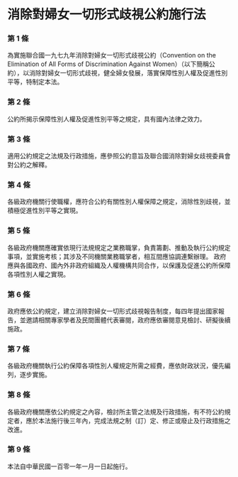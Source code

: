 # 消除對婦女一切形式歧視公約施行法

### 第 1 條

為實施聯合國一九七九年消除對婦女一切形式歧視公約（Convention on the Elimination of All Forms of Discrimination Against Women）（以下簡稱公約），以消除對婦女一切形式歧視，健全婦女發展，落實保障性別人權及促進性別平等，特制定本法。

### 第 2 條

公約所揭示保障性別人權及促進性別平等之規定，具有國內法律之效力。

### 第 3 條

適用公約規定之法規及行政措施，應參照公約意旨及聯合國消除對婦女歧視委員會對公約之解釋。

### 第 4 條

各級政府機關行使職權，應符合公約有關性別人權保障之規定，消除性別歧視，並積極促進性別平等之實現。

### 第 5 條

各級政府機關應確實依現行法規規定之業務職掌，負責籌劃、推動及執行公約規定事項，並實施考核；其涉及不同機關業務職掌者，相互間應協調連繫辦理。
政府應與各國政府、國內外非政府組織及人權機構共同合作，以保護及促進公約所保障各項性別人權之實現。

### 第 6 條

政府應依公約規定，建立消除對婦女一切形式歧視報告制度，每四年提出國家報告，並邀請相關專家學者及民間團體代表審閱，政府應依審閱意見檢討、研擬後續施政。

### 第 7 條

各級政府機關執行公約保障各項性別人權規定所需之經費，應依財政狀況，優先編列，逐步實施。

### 第 8 條

各級政府機關應依公約規定之內容，檢討所主管之法規及行政措施，有不符公約規定者，應於本法施行後三年內，完成法規之制（訂）定、修正或廢止及行政措施之改進。

### 第 9 條

本法自中華民國一百零一年一月一日起施行。
